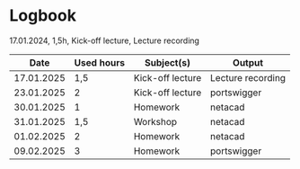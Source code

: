 # Logbook

17.01.2024, 1,5h, Kick-off lecture, Lecture recording

| Date       | Used hours | Subject(s)        | Output              |
|------------|--------------|-------------------|---------------------|
| 17.01.2025 | 1,5          | Kick-off lecture  | Lecture recording   |
| 23.01.2025 | 2            | Kick-off lecture  | portswigger         |
| 30.01.2025 | 1            | Homework          | netacad             |
| 31.01.2025 | 1,5          | Workshop          | netacad             |
| 01.02.2025 | 2            | Homework          | netacad             |
| 09.02.2025 | 3            | Homework          | portswigger         |

